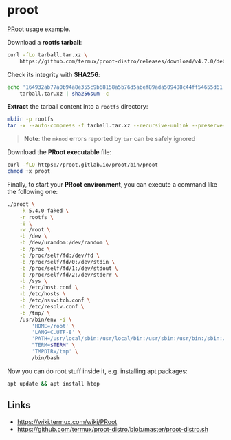 # proot

[PRoot](https://proot-me.github.io/) usage example.

Download a **rootfs tarball**:

```bash
curl -fLo tarball.tar.xz \
    https://github.com/termux/proot-distro/releases/download/v4.7.0/debian-bookworm-x86_64-pd-v4.7.0.tar.xz
```

Check its integrity with **SHA256**:

```bash
echo '164932ab77a0b94a8e355c9b68158a5b76d5abef89ada509488c44ff54655d61' \
    tarball.tar.xz | sha256sum -c
```

**Extract** the tarball content into a `rootfs` directory:

```bash
mkdir -p rootfs
tar -x --auto-compress -f tarball.tar.xz --recursive-unlink --preserve-permissions -C rootfs
```

> **Note**: the `mknod` errors reported by `tar` can be safely ignored

Download the **PRoot executable** file:

```bash
curl -fLO https://proot.gitlab.io/proot/bin/proot
chmod +x proot
```

Finally, to start your **PRoot environment**, you can execute a command like the following one:

```bash
./proot \
    -k 5.4.0-faked \
    -r rootfs \
    -0 \
    -w /root \
    -b /dev \
    -b /dev/urandom:/dev/random \
    -b /proc \
    -b /proc/self/fd:/dev/fd \
    -b /proc/self/fd/0:/dev/stdin \
    -b /proc/self/fd/1:/dev/stdout \
    -b /proc/self/fd/2:/dev/stderr \
    -b /sys \
    -b /etc/host.conf \
    -b /etc/hosts \
    -b /etc/nsswitch.conf \
    -b /etc/resolv.conf \
    -b /tmp/ \
    /usr/bin/env -i \
        'HOME=/root' \
        'LANG=C.UTF-8' \
        'PATH=/usr/local/sbin:/usr/local/bin:/usr/sbin:/usr/bin:/sbin:/bin' \
        "TERM=$TERM" \
        'TMPDIR=/tmp' \
        /bin/bash
```

Now you can do root stuff inside it, e.g. installing apt packages:

```bash
apt update && apt install htop
```

## Links

- https://wiki.termux.com/wiki/PRoot
- https://github.com/termux/proot-distro/blob/master/proot-distro.sh
